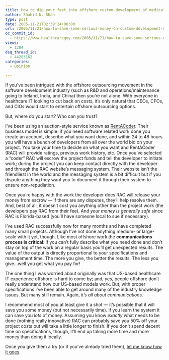 ```yaml
---
title: How to dip your feet into offshore custom development of medical/clinical software
author: Shahid N. Shah
type: post
date: 2005-11-21T02:39:24+00:00
url: /2005/11/21/how-to-save-some-serious-money-on-custom-development-of-medicalclinical-software/
oc_commit_id:
  - https://www.healthcareguy.com/2005/11/21/how-to-save-some-serious-money-on-custom-development-of-medicalclinical-software/1478768928
views:
  - 1284
dsq_thread_id:
  - 44283162
categories:
  - Opinion

---
```

If you&#8217;ve been intrigued with the offshore outsourcing movement in the software development industry (such as R&D and operations/maintenance going to Ireland, India, and China) then you&#8217;re not alone. With everyone in healthcare IT looking to cut back on costs, it&#8217;s only natural that CEOs, CFOs, and CIOs would start to entertain offshore outsourcing options.

But, where do you start? Who can you trust?

I&#8217;ve been using an auction-style service known as [RentACoder][1]. Their business model is simple: if you need software related work done you create an account, describe what you want done, and within 24 to 48 hours you will have a bunch of developers from all over the world bid on your project. You take your time to decide on what you want and RentACoder (RAC) will provide ratings, previous work history, etc. Once you&#8217;ve selected a &#8220;coder&#8221; RAC will escrow the project funds and tell the developer to initiate work; during the project you can keep contact directly with the developer and through the RAC website&#8217;s messaging system. Their website isn&#8217;t the friendliest in the world and the messaging system is a bit difficult but if you dispute anything they want you to document it through their system to ensure non-repudiation.

Once you&#8217;re happy with the work the developer does RAC will release your money from escrow &#8212; if there are any disputes, they&#8217;ll help resolve them. And, best of all, it doesn&#8217;t cost you anything other than the project work (the developers pay RAC from their fee). And _your money is generally safe_ since RAC is Florida-based (you&#8217;ll have someone local to sue if necessary).

I&#8217;ve used RAC successfully now for many months and have completed many small projects. Although I&#8217;ve not done anything medium- or large-scale with it yet, though. Like most offshore work the **communications process is critical**: if you can&#8217;t fully describe what you need done and don&#8217;t stay on top of the work on a regular basis you&#8217;ll get unexpected results. The value of the output is directly proportional to your specifications and management time. The more you give, the better the results. The less you give&#8230;well you get what you pay for!

The one thing I was worried about originally was that US-based healthcare IT experience offshore is hard to come by; and, yes, people offshore don&#8217;t really understand how our US-based models work. But, with proper specifications I&#8217;ve been able to get around many of the industry knowledge issues. But many still remain. Again, _it&#8217;s all about communications_.

I recommend most of you at least give it a shot &#8212; it&#8217;s possible that it will save you some money (but not necessarily time). If you learn the system it can save you _lots_ of money. Assuming you know _exactly_ what needs to be done (nothing really innovative) RAC can probably save you 50% off your project costs but will take a little longer to finish. If you don&#8217;t spend decent time on specifications, though, it&#8217;ll end up taking more time and more money than doing it locally.

Once you give them a try (or if you&#8217;ve already tried them), [let me know how it goes][2].

 [1]: http://www.rentacoder.com/RentACoder/Default.asp?txtFromURL=AId_1622928
 [2]: mailto:shahid@shah.org